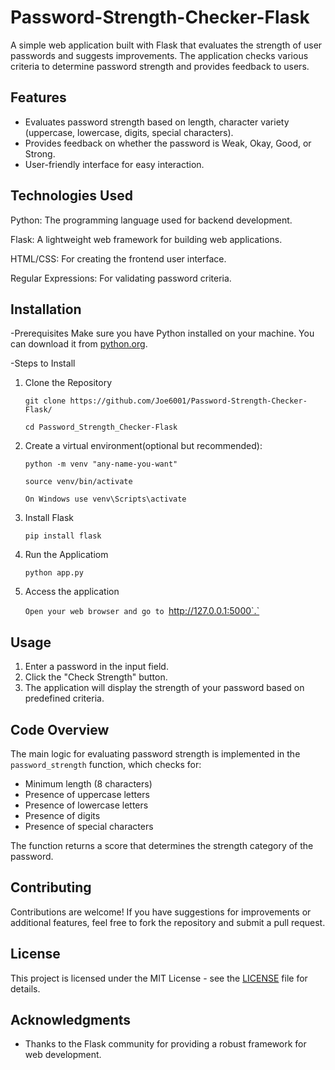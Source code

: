 # Password-Strength-Checker-Flask

A simple web application built with Flask that evaluates the strength of user passwords and suggests improvements. The application checks various criteria to determine password strength and provides feedback to users.

## Features

- Evaluates password strength based on length, character variety (uppercase, lowercase, digits, special characters).
- Provides feedback on whether the password is Weak, Okay, Good, or Strong.
- User-friendly interface for easy interaction.

## Technologies Used

 Python: The programming language used for backend development.
	
 Flask: A lightweight web framework for building web applications.
	
 HTML/CSS: For creating the frontend user interface.
	
 Regular Expressions: For validating password criteria.

 ## Installation

  -Prerequisites
    Make sure you have Python installed on your machine. You can download it from [python.org](https://www.python.org/downloads/).

     
  -Steps to Install
  1. Clone the Repository

     `git clone https://github.com/Joe6001/Password-Strength-Checker-Flask/`
     
     `cd Password_Strength_Checker-Flask`
  2. Create a virtual environment(optional but recommended):

     `python -m venv "any-name-you-want"`
     
     `source venv/bin/activate`
     
     `On Windows use venv\Scripts\activate`
  3. Install Flask
     
     `pip install flask`
  4. Run the Applicatiom
     
     `python app.py` 
  5. Access the application
     
      `Open your web browser and go to `http://127.0.0.1:5000`.`

## Usage

1. Enter a password in the input field.
2. Click the "Check Strength" button.
3. The application will display the strength of your password based on predefined criteria.

## Code Overview

The main logic for evaluating password strength is implemented in the `password_strength` function, which checks for:

- Minimum length (8 characters)
- Presence of uppercase letters
- Presence of lowercase letters
- Presence of digits
- Presence of special characters

The function returns a score that determines the strength category of the password.

## Contributing

Contributions are welcome! If you have suggestions for improvements or additional features, feel free to fork the repository and submit a pull request.

## License

This project is licensed under the MIT License - see the [LICENSE](LICENSE) file for details.

## Acknowledgments

- Thanks to the Flask community for providing a robust framework for web development.
